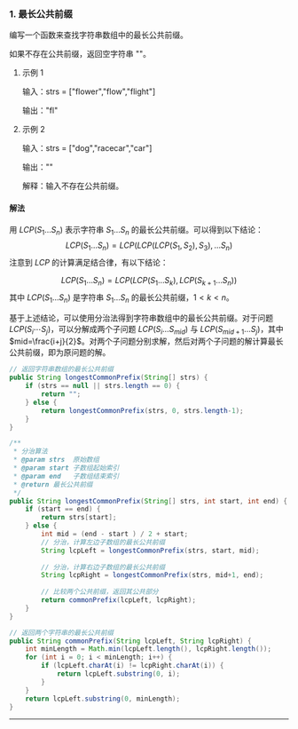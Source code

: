 ### 1. 最长公共前缀

编写一个函数来查找字符串数组中的最长公共前缀。

如果不存在公共前缀，返回空字符串 ""。

1. 示例 1

   输入：strs = ["flower","flow","flight"]

   输出："fl"

2. 示例 2

   输入：strs = ["dog","racecar","car"]

   输出：""

   解释：输入不存在公共前缀。



#### 解法

用 $\textit{LCP}(S_1 \ldots S_n)$ 表示字符串 $S_1 \ldots S_n$ 的最长公共前缀。可以得到以下结论：
$$
\textit{LCP}(S_1 \ldots S_n) = \textit{LCP}(\textit{LCP}(\textit{LCP}(S_1, S_2),S_3),\ldots S_n)
$$
注意到 $\textit{LCP}$ 的计算满足结合律，有以下结论：

$$
\textit{LCP}(S_1 \ldots S_n) = \textit{LCP}(\textit{LCP}(S_1 \ldots S_k), \textit{LCP} (S_{k+1} \ldots S_n))
$$
其中 $\textit{LCP}(S_1 \ldots S_n)$ 是字符串 $S_1 \ldots S_n$ 的最长公共前缀，$1 < k < n$。

基于上述结论，可以使用分治法得到字符串数组中的最长公共前缀。对于问题 $\textit{LCP}(S_i\cdots S_j)$，可以分解成两个子问题 $\textit{LCP}(S_i \ldots S_{mid})$ 与 $\textit{LCP}(S_{mid+1} \ldots S_j)$，其中 $mid=\frac{i+j}{2}$。对两个子问题分别求解，然后对两个子问题的解计算最长公共前缀，即为原问题的解。

```java
// 返回字符串数组的最长公共前缀
public String longestCommonPrefix(String[] strs) {
    if (strs == null || strs.length == 0) {
        return "";
    } else {
        return longestCommonPrefix(strs, 0, strs.length-1);
    }
}

/**
 * 分治算法
 * @param strs  原始数组
 * @param start 子数组起始索引
 * @param end   子数组结束索引
 * @return 最长公共前缀
 */
public String longestCommonPrefix(String[] strs, int start, int end) {
    if (start == end) {
        return strs[start];
    } else {
        int mid = (end - start ) / 2 + start;
        // 分治，计算左边子数组的最长公共前缀
        String lcpLeft = longestCommonPrefix(strs, start, mid);
        
        // 分治，计算右边子数组的最长公共前缀
        String lcpRight = longestCommonPrefix(strs, mid+1, end);
        
        // 比较两个公共前缀，返回其公共部分
        return commonPrefix(lcpLeft, lcpRight);
    }
}

// 返回两个字符串的最长公共前缀
public String commonPrefix(String lcpLeft, String lcpRight) {
    int minLength = Math.min(lcpLeft.length(), lcpRight.length());
    for (int i = 0; i < minLength; i++) {
        if (lcpLeft.charAt(i) != lcpRight.charAt(i)) {
            return lcpLeft.substring(0, i);
        }
    }
    return lcpLeft.substring(0, minLength);
}

```

---

